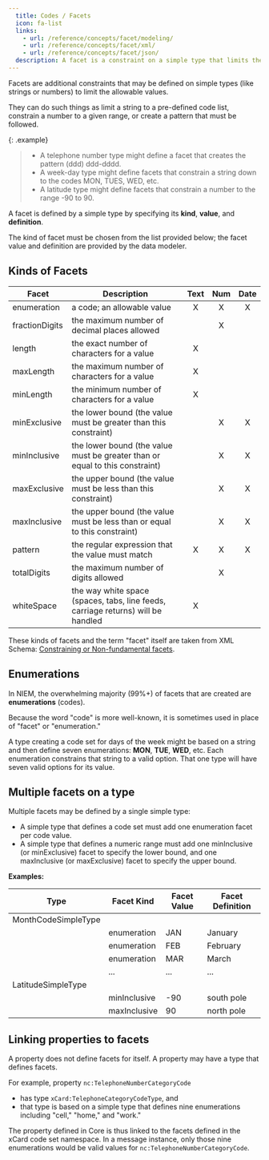 ```yaml
---
  title: Codes / Facets
  icon: fa-list
  links:
    - url: /reference/concepts/facet/modeling/
    - url: /reference/concepts/facet/xml/
    - url: /reference/concepts/facet/json/
  description: A facet is a constraint on a simple type that limits the set of allowable values.
---
```


Facets are additional constraints that may be defined on simple types (like strings or numbers) to limit the allowable values.

They can do such things as limit a string to a pre-defined code list, constrain a number to a given range, or create a pattern that must be followed.

{: .example}
>
>- A telephone number type might define a facet that creates the pattern (ddd) ddd-dddd.
>- A week-day type might define facets that constrain a string down to the codes MON, TUES, WED, etc.
>- A latitude type might define facets that constrain a number to the range -90 to 90.

<!--more-->

A facet is defined by a simple type by specifying its **kind**, **value**, and **definition**.

The kind of facet must be chosen from the list provided below; the facet value and definition are provided by the data modeler.

## Kinds of Facets

| Facet | Description | Text | Num | Date |
| ----- | ----------- |:----:|:---:|:----:|
| enumeration | a code; an allowable value | X | X | X |
| fractionDigits | the maximum number of decimal places allowed |  | X |   |
| length | the exact number of characters for a value | X |   |   |
| maxLength | the maximum number of characters for a value | X |   |   |
| minLength | the minimum number of characters for a value | X |   |   |
| minExclusive | the lower bound (the value must be greater than this constraint) |  | X | X |
| minInclusive | the lower bound (the value must be greater than or equal to this constraint) |  | X | X |
| maxExclusive | the upper bound (the value must be less than this constraint) |  | X | X |
| maxInclusive | the upper bound (the value must be less than or equal to this constraint) |  | X | X |
| pattern | the regular expression that the value must match | X | X | X |
| totalDigits | the maximum number of digits allowed |  | X |   |
| whiteSpace  | the way white space (spaces, tabs, line feeds, carriage returns) will be handled | X |   |   |

These kinds of facets and the term "facet" itself are taken from XML Schema: [Constraining or Non-fundamental facets](https://www.w3.org/TR/xmlschema-2/#non-fundamental).

## Enumerations

In NIEM, the overwhelming majority (99%+) of facets that are created are **enumerations** (codes).

Because the word "code" is more well-known, it is sometimes used in place of "facet" or "enumeration."

A type creating a code set for days of the week might be based on a string and then define seven enumerations: **MON**, **TUE**, **WED**, etc.  Each enumeration constrains that string to a valid option.  That one type will have seven valid options for its value.

## Multiple facets on a type

Multiple facets may be defined by a single simple type:

- A simple type that defines a code set must add one enumeration facet per code value.
- A simple type that defines a numeric range must add one minInclusive (or minExclusive) facet to specify the lower bound, and one maxInclusive (or maxExclusive) facet to specify the upper bound.

**Examples:**

| Type | Facet Kind | Facet Value | Facet Definition |
| --- | --- | --- | --- |
| MonthCodeSimpleType |  |  |  |
| | enumeration | JAN | January |
| | enumeration | FEB | February |
| | enumeration | MAR | March |
| | ... | ... | ... |
| LatitudeSimpleType |  |  |  |
| | minInclusive | -90 | south pole |
| | maxInclusive | 90 | north pole |

## Linking properties to facets

A property does not define facets for itself. A property may have a type that defines facets.

For example, property `nc:TelephoneNumberCategoryCode`

- has type `xCard:TelephoneCategoryCodeType`, and
- that type is based on a simple type that defines nine enumerations including "cell," "home," and "work."

The property defined in Core is thus linked to the facets defined in the xCard code set namespace.  In a message instance, only those nine enumerations would be valid values for `nc:TelephoneNumberCategoryCode`.
